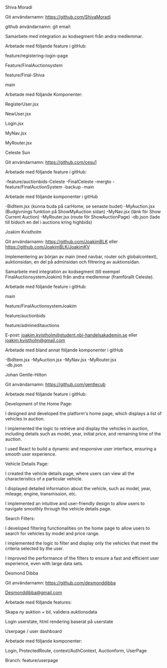 Shiva Moradi 

Git användarnamn: https://github.com/ShivaMoradi 

github användarnamn: 
git email: 

Samarbete med integration av kodsegment från andra medlemmar. 

Arbetade med följande feature i gitHub: 

feature/registering-login-page  

Feature/FinalAuctionsystem 

feature/Final-Shiva 

main 

Arbetade med följande Komponenter: 

RegisterUser.jsx 

NewUser.jsx 

Login.jsx 

MyNav.jsx 

MyRouter.jsx 

 

  

  

Celeste Sun 

Git användarnamn: https://github.com/cesu1 

  

Arbetade med följande feature i gitHub: 

-feature/auctionbids-Celeste 
-FinalCeleste 
-mergto 
-feature/FinalAuctionSystem 
-backup 
-main 

Arbetade med följande komponenter i gitHub 

-BidItem.jsx (kunna buda på carHome, se senaste budet) 
-MyAuction.jsx (Budgivnings funktion på ShowMyAuction sidan) 
-MyNav.jsx (länk för Show Current Auction) 
-MyRouter.jsx (route för ShowAuctionPage)
-db.json (lade till bidoch en del i auctions kring highbids) 

 

  

Joakim Kvistholm 

Git användarnamn: https://github.com/JoakimBLK eller https://github.com/JoakimBLK/JoakimKV 

Implementering av början av main (med navbar, router och globalcontext), auktionsidan, en del på adminsidan och filtrering av auktionsidan. 

Samarbete med integration av kodsegment (till exempel FinalAuctionsystemJoakim) från andra medlemmar (framförallt Celeste).   

  

Arbetade med följande feature i gitHub: 

main 

feature/FinalAuctionsystemJoakim 

feature/auctionbids 

feature/admineditauctions 

E-post: joakim.kvistholm@student.nbi-handelsakademin.se eller joakim.kvistholm@gmail.com 

Arbetade med bland annat följande komponenter i gitHub 

-BidItem.jsx 
-MyAuction.jsx 
-MyNav.jsx 
-MyRouter.jsx  
-db.json 

  

  

Johan Gentle-Hilton 

Git användarnamn: https://github.com/gentlecub 

  

Arbetade med följande feature i gitHub: 

Development of the Home Page: 

I designed and developed the platform's home page, which displays a list of vehicles in auction. 

I implemented the logic to retrieve and display the vehicles in auction, including details such as model, year, initial price, and remaining time of the auction. 

I used React to build a dynamic and responsive user interface, ensuring a smooth user experience. 

Vehicle Details Page: 

I created the vehicle details page, where users can view all the characteristics of a particular vehicle. 

I displayed detailed information about the vehicle, such as model, year, mileage, engine, transmission, etc. 

I implemented an intuitive and user-friendly design to allow users to navigate smoothly through the vehicle details page. 

Search Filters: 

I developed filtering functionalities on the home page to allow users to search for vehicles by model and price range. 

I implemented the logic to filter and display only the vehicles that meet the criteria selected by the user. 

I improved the performance of the filters to ensure a fast and efficient user experience, even with large data sets. 

  

Desmond Dibba 

Git användarnamn: https://github.com/desmonddibba  

Desmonddibba@gmail.com 

Arbetade med följande features: 

Skapa ny auktion + bil, validera auktionsdata  

Login userstate, html rendering baserat på userstate 

Userpage / user dashboard 

Arbetade med följande komponenter: 

Login, ProtectedRoute, context/AuthContext, Auctionform, UserPage 

Branch: feature/userpage 
